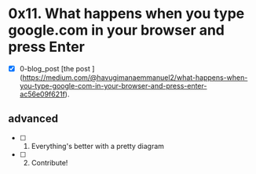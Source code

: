 # 0x11. What happens when you type google.com in your browser and press Enter
- [x] 0-blog\_post [the post ] (https://medium.com/@havugimanaemmanuel2/what-happens-when-you-type-google-com-in-your-browser-and-press-enter-ac56e09f621f). 
## advanced
- [ ] 1. Everything's better with a pretty diagram
- [ ] 2. Contribute!

